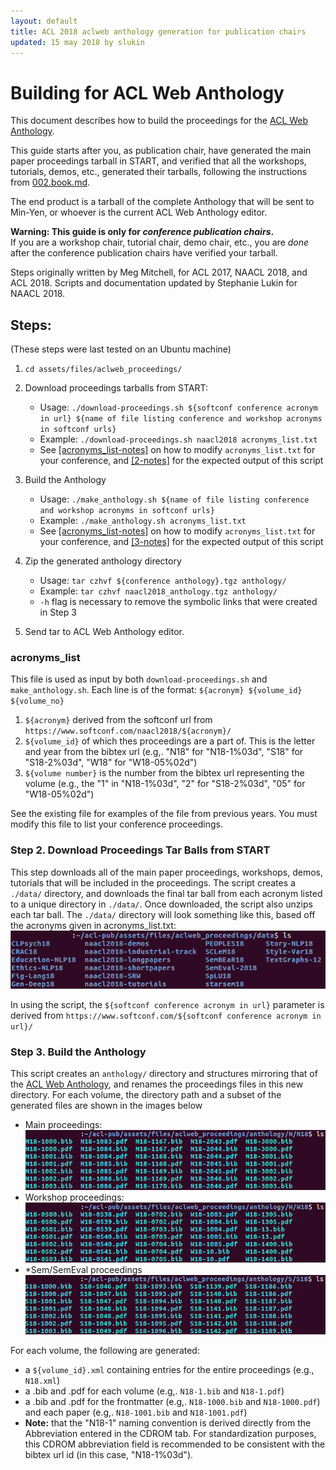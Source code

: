 ```yaml
---
layout: default
title: ACL 2018 aclweb anthology generation for publication chairs
updated: 15 may 2018 by slukin
---
```


# Building for ACL Web Anthology 

This document describes how to build the proceedings for the [ACL Web Anthology](http://aclweb.org/anthology/).

This guide starts after you, as publication chair, have generated the main paper proceedings tarball in START, and verified that all the workshops, tutorials, demos, etc., generated their tarballs, following the instructions from [002.book.md](002.book.md).

The end product is a tarball of the complete Anthology that will be sent to Min-Yen, or whoever is the current ACL Web Anthology editor. 

**Warning: This guide is only for _conference publication chairs_.**  
If you are a workshop chair, tutorial chair, demo chair, etc., you are _done_ after the conference publication chairs have verified your tarball.

Steps originally written by Meg Mitchell, for ACL 2017, NAACL 2018, and ACL 2018. Scripts and documentation updated by Stephanie Lukin for NAACL 2018. 

## Steps: 
(These steps were last tested on an Ubuntu machine)

1. `cd assets/files/aclweb_proceedings/`
1. Download proceedings tarballs from START:  
   * Usage: `./download-proceedings.sh ${softconf conference acronym in url} ${name of file listing conference and workshop acronyms in softconf urls}`
   * Example: `./download-proceedings.sh naacl2018 acronyms_list.txt`
   * See [[acronyms_list-notes]](#acronyms_list) on how to modify `acronyms_list.txt` for your conference, and [[2-notes]](#step-2-Download-proceedings-tar-balls-from-START) for the expected output of this script

1. Build the Anthology
   * Usage: `./make_anthology.sh ${name of file listing conference and workshop acronyms in softconf urls}`
   * Example: `./make_anthology.sh acronyms_list.txt`
   * See [[acronyms_list-notes]](#acronyms_list) on how to modify `acronyms_list.txt` for your conference,  and [[3-notes]](#step-3-build-the-anthology) for the expected output of this script

1. Zip the generated anthology directory 
   * Usage: `tar czhvf ${conference anthology}.tgz anthology/`
   * Example: `tar czhvf naacl2018_anthology.tgz anthology/`
   * `-h` flag is necessary to remove the symbolic links that were created in Step 3

1. Send tar to ACL Web Anthology editor. 


### acronyms_list
This file is used as input by both `download-proceedings.sh` and `make_anthology.sh`. Each line is of the format: `${acronym} ${volume_id} ${volume_no}`
1. `${acronym}` derived from the softconf url from `https://www.softconf.com/naacl2018/${acronym}/`
1. `${volume_id}` of which thes proceedings are a part of. This is the letter and year from the bibtex url (e.g,. "N18" for "N18-1%03d", "S18" for "S18-2%03d", "W18" for "W18-05%02d")
3. `${volume number}` is the number from the bibtex url representing the volume (e.g., the "1" in "N18-1%03d", "2" for "S18-2%03d", "05" for "W18-05%02d")

See the existing file for examples of the file from previous years. You must modify this file to list your conference proceedings. 


### Step 2. Download Proceedings Tar Balls from START 

This step downloads all of the main paper proceedings, workshops, demos, tutorials that will be included in the proceedings. The script creates a `./data/` directory, and downloads the final tar ball from each acronym listed to a unique directory in `./data/`. Once downloaded, the script also unzips each tar ball. The `./data/` directory will look something like this, based off the acronyms given in acronyms_list.txt:
<kbd>![alt text](howto_images/download-proceedings_output.png "Image of Contents of data/ after running download-proceedings.sh")</kbd>  

In using the script, the `${softconf conference acronym in url}` parameter is derived from `https://www.softconf.com/${softconf conference acronym in url}/`




### Step 3. Build the Anthology 

This script creates an `anthology/` directory and structures mirroring that of the [ACL Web Anthology](http://aclweb.org/anthology/), and renames the proceedings files in this new directory. For each volume, the directory path and a subset of the generated files are shown in the images below  
* Main proceedings:  
<kbd>![alt text](howto_images/make_anthology_N.png "Image of Contents of N18/ after running make_anthology.sh")</kbd>  
* Workshop proceedings:  
<kbd>![alt text](howto_images/make_anthology_W.png "Image of Contents of W18/ after running make_anthology.sh")</kbd>  
* *Sem/SemEval proceedings  
<kbd>![alt text](howto_images/make_anthology_S.png "Image of Contents of S18/ after running make_anthology.sh")</kbd>  

For each volume, the following are generated: 
  * a `${volume_id}.xml` containing entries for the entire proceedings (e.g., `N18.xml`)  
  * a .bib and .pdf for each volume (e.g,. `N18-1.bib` and `N18-1.pdf`)  
  * a .bib and .pdf for the frontmatter (e.g,. `N18-1000.bib` and `N18-1000.pdf`) and each paper (e.g,. `N18-1001.bib` and `N18-1001.pdf`)  
  * **Note:** that the "N18-1" naming convention is derived directly from the Abbreviation entered in the CDROM tab. For standardization purposes, this CDROM abbreviation field is recommended to be consistent with the bibtex url id (in this case, "N18-1%03d").




